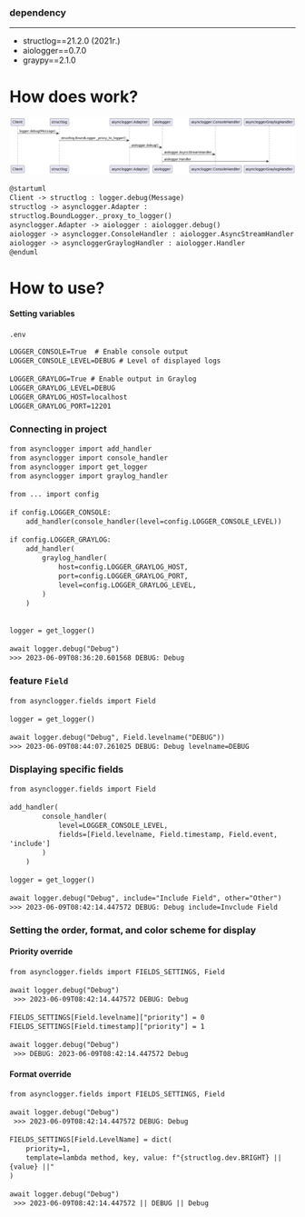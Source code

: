 ### dependency
---
- structlog==21.2.0 (2021г.)
- aiologger==0.7.0
- graypy==2.1.0

# How does work?
![Schema](/schema.png)
```
@startuml
Client -> structlog : logger.debug(Message)
structlog -> asynclogger.Adapter : structlog.BoundLogger._proxy_to_logger()
asynclogger.Adapter -> aiologger : aiologger.debug()
aiologger -> asynclogger.ConsoleHandler : aiologger.AsyncStreamHandler
aiologger -> asyncloggerGraylogHandler : aiologger.Handler
@enduml
```
# How to use?

#### Setting variables
```.env```
```
LOGGER_CONSOLE=True  # Enable console output
LOGGER_CONSOLE_LEVEL=DEBUG # Level of displayed logs

LOGGER_GRAYLOG=True # Enable output in Graylog
LOGGER_GRAYLOG_LEVEL=DEBUG
LOGGER_GRAYLOG_HOST=localhost
LOGGER_GRAYLOG_PORT=12201
```

### Connecting in project
```
from asynclogger import add_handler
from asynclogger import console_handler
from asynclogger import get_logger
from asynclogger import graylog_handler

from ... import config

if config.LOGGER_CONSOLE:
    add_handler(console_handler(level=config.LOGGER_CONSOLE_LEVEL))

if config.LOGGER_GRAYLOG:
    add_handler(
        graylog_handler(
            host=config.LOGGER_GRAYLOG_HOST,
            port=config.LOGGER_GRAYLOG_PORT,
            level=config.LOGGER_GRAYLOG_LEVEL,
        )
    )


logger = get_logger()

await logger.debug("Debug")
>>> 2023-06-09T08:36:20.601568 DEBUG: Debug
```

### feature ```Field```

```
from asynclogger.fields import Field

logger = get_logger()

await logger.debug("Debug", Field.levelname("DEBUG"))
>>> 2023-06-09T08:44:07.261025 DEBUG: Debug levelname=DEBUG
```
### Displaying specific fields

```
from asynclogger.fields import Field

add_handler(
        console_handler(
            level=LOGGER_CONSOLE_LEVEL,
            fields=[Field.levelname, Field.timestamp, Field.event, 'include']
        )
    )

logger = get_logger()

await logger.debug("Debug", include="Include Field", other="Other")
>>> 2023-06-09T08:42:14.447572 DEBUG: Debug include=Invclude Field
```

### Setting the order, format, and color scheme for display

#### Priority override
```
from asynclogger.fields import FIELDS_SETTINGS, Field

await logger.debug("Debug")
 >>> 2023-06-09T08:42:14.447572 DEBUG: Debug
 
FIELDS_SETTINGS[Field.levelname]["priority"] = 0
FIELDS_SETTINGS[Field.timestamp]["priority"] = 1

await logger.debug("Debug")
 >>> DEBUG: 2023-06-09T08:42:14.447572 Debug
```

#### Format override
```
from asynclogger.fields import FIELDS_SETTINGS, Field

await logger.debug("Debug")
 >>> 2023-06-09T08:42:14.447572 DEBUG: Debug
 
FIELDS_SETTINGS[Field.LevelName] = dict(
    priority=1,
    template=lambda method, key, value: f"{structlog.dev.BRIGHT} || {value} ||"
)

await logger.debug("Debug")
 >>> 2023-06-09T08:42:14.447572 || DEBUG || Debug
```
